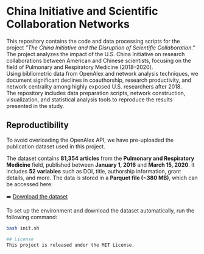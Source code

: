 # China Initiative and Scientific Collaboration Networks

This repository contains the code and data processing scripts for the project *"The China Initiative and the Disruption of Scientific Collaboration."*  
The project analyzes the impact of the U.S. China Initiative on research collaborations between American and Chinese scientists, focusing on the field of Pulmonary and Respiratory Medicine (2018–2020).  
Using bibliometric data from OpenAlex and network analysis techniques, we document significant declines in coauthorship, research productivity, and network centrality among highly exposed U.S. researchers after 2018.  
The repository includes data preparation scripts, network construction, visualization, and statistical analysis tools to reproduce the results presented in the study.

## Reproductibility

To avoid overloading the OpenAlex API, we have pre-uploaded the publication dataset used in this project.

The dataset contains **81,354 articles** from the **Pulmonary and Respiratory Medicine** field, published between **January 1, 2016** and **March 15, 2020**. It includes **52 variables** such as DOI, title, authorship information, grant details, and more. The data is stored in a **Parquet file (~380 MB)**, which can be accessed here:

➡️ [Download the dataset](https://minio.lab.sspcloud.fr/gamer35/public/all_works_16_20.parquet)

To set up the environment and download the dataset automatically, run the following command:

```bash
bash init.sh

## License
This project is released under the MIT License.
